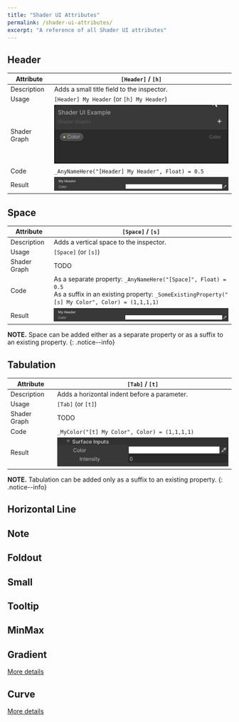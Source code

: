 ```yaml
---
title: "Shader UI Attributes"
permalink: /shader-ui-attributes/
excerpt: "A reference of all Shader UI attributes"
---
```


## Header

| Attribute | `[Header]` / `[h]` |
| --- | --- |
| Description | Adds a small title field to the inspector. |
| Usage | `[Header] My Header` (or `[h] My Header`) |
| Shader Graph | ![Header SG](/assets/images/docs/attributes/header-sg.webp) |
| Code | `_AnyNameHere("[Header] My Header", Float) = 0.5` |
| Result | ![Header](/assets/images/docs/attributes/header-result.png) |

## Space

| Attribute | `[Space]` / `[s]` |
| --- | --- |
| Description | Adds a vertical space to the inspector. |
| Usage | `[Space]` (or `[s]`) |
| Shader Graph | TODO |
| Code | As a separate property: `_AnyNameHere("[Space]", Float) = 0.5` <br/> As a suffix in an existing property: `_SomeExistingProperty("[s] My Color", Color) = (1,1,1,1)` |
| Result | ![Space](/assets/images/docs/attributes/space-result.png) |

**NOTE.** Space can be added either as a separate property or as a suffix to an existing property.
{: .notice--info}

## Tabulation

| Attribute | `[Tab]` / `[t]` |
| --- | --- |
| Description | Adds a horizontal indent before a parameter. |
| Usage | `[Tab]` (or `[t]`) |
| Shader Graph | TODO |
| Code | `_MyColor("[t] My Color", Color) = (1,1,1,1)` |
| Result | ![Tab](/assets/images/docs/attributes/tab-result.png) |

**NOTE.** Tabulation can be added only as a suffix to an existing property.
{: .notice--info}

## Horizontal Line

## Note

## Foldout

## Small

## Tooltip

## MinMax

## Gradient
[More details](../gradient)

## Curve
[More details](../curve)
